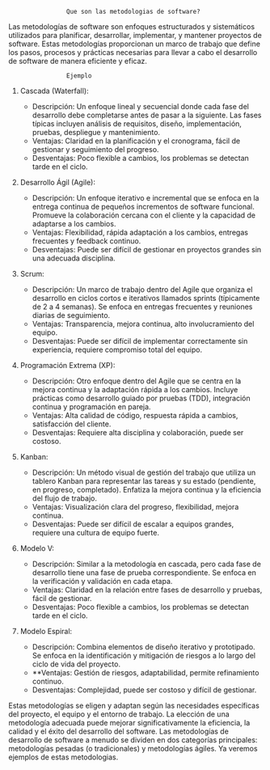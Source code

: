 
                    Que son las metodologias de software?

Las metodologías de software son enfoques estructurados y sistemáticos utilizados para planificar, desarrollar, implementar, y mantener proyectos de software. Estas metodologías proporcionan un marco de trabajo que define los pasos, procesos y prácticas necesarias para llevar a cabo el desarrollo de software de manera eficiente y eficaz. 


                    Ejemplo

1. Cascada (Waterfall):
   - Descripción: Un enfoque lineal y secuencial donde cada fase del desarrollo debe completarse antes de pasar a la siguiente. Las fases típicas incluyen análisis de requisitos, diseño, implementación, pruebas, despliegue y mantenimiento.
   - Ventajas: Claridad en la planificación y el cronograma, fácil de gestionar y seguimiento del progreso.
   - Desventajas: Poco flexible a cambios, los problemas se detectan tarde en el ciclo.

2. Desarrollo Ágil (Agile):
   - Descripción: Un enfoque iterativo e incremental que se enfoca en la entrega continua de pequeños incrementos de software funcional. Promueve la colaboración cercana con el cliente y la capacidad de adaptarse a los cambios.
   - Ventajas: Flexibilidad, rápida adaptación a los cambios, entregas frecuentes y feedback continuo.
   - Desventajas: Puede ser difícil de gestionar en proyectos grandes sin una adecuada disciplina.

3. Scrum:
   - Descripción: Un marco de trabajo dentro del Agile que organiza el desarrollo en ciclos cortos e iterativos llamados sprints (típicamente de 2 a 4 semanas). Se enfoca en entregas frecuentes y reuniones diarias de seguimiento.
   - Ventajas: Transparencia, mejora continua, alto involucramiento del equipo.
   - Desventajas: Puede ser difícil de implementar correctamente sin experiencia, requiere compromiso total del equipo.

4. Programación Extrema (XP):
   - Descripción: Otro enfoque dentro del Agile que se centra en la mejora continua y la adaptación rápida a los cambios. Incluye prácticas como desarrollo guiado por pruebas (TDD), integración continua y programación en pareja.
   - Ventajas: Alta calidad de código, respuesta rápida a cambios, satisfacción del cliente.
   - Desventajas: Requiere alta disciplina y colaboración, puede ser costoso.

5. Kanban:
   - Descripción: Un método visual de gestión del trabajo que utiliza un tablero Kanban para representar las tareas y su estado (pendiente, en progreso, completado). Enfatiza la mejora continua y la eficiencia del flujo de trabajo.
   - Ventajas: Visualización clara del progreso, flexibilidad, mejora continua.
   - Desventajas: Puede ser difícil de escalar a equipos grandes, requiere una cultura de equipo fuerte.

6. Modelo V:
   - Descripción: Similar a la metodología en cascada, pero cada fase de desarrollo tiene una fase de prueba correspondiente. Se enfoca en la verificación y validación en cada etapa.
   - Ventajas: Claridad en la relación entre fases de desarrollo y pruebas, fácil de gestionar.
   - Desventajas: Poco flexible a cambios, los problemas se detectan tarde en el ciclo.

7. Modelo Espiral:
   - Descripción: Combina elementos de diseño iterativo y prototipado. Se enfoca en la identificación y mitigación de riesgos a lo largo del ciclo de vida del proyecto.
   - **Ventajas: Gestión de riesgos, adaptabilidad, permite refinamiento continuo.
   - Desventajas: Complejidad, puede ser costoso y difícil de gestionar.

Estas metodologías se eligen y adaptan según las necesidades específicas del proyecto, el equipo y el entorno de trabajo. La elección de una metodología adecuada puede mejorar significativamente la eficiencia, la calidad y el éxito del desarrollo del software. Las metodologías de desarrollo de software a menudo se dividen en dos categorías principales: metodologías pesadas (o tradicionales) y metodologías ágiles. Ya veremos ejemplos de estas metodologias.